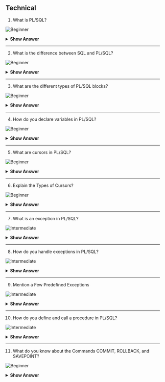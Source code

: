 ## Technical

1. What is PL/SQL?

![Beginner](https://github.com/revaturelabs/interviewquestions/blob/dev/ComplexityTags/simple%20(2).svg)

<details> <summary> <b> Show Answer </b> </summary>

<blockquote> 
    
- PL/SQL (Procedural Language/Structured Query Language) is a procedural extension of SQL used in Oracle Database.
-  It allows you to write blocks of code that can be executed as a single unit, making it useful for developing database applications.

  
</blockquote> 

</details>

---
2. What is the difference between SQL and PL/SQL?

![Beginner](https://github.com/revaturelabs/interviewquestions/blob/dev/ComplexityTags/simple%20(2).svg)

<details> <summary> <b> Show Answer </b> </summary>

<blockquote> 
    
- SQL (Structured Query Language) is a language used for interacting with databases, primarily for querying and manipulating data.
- PL/SQL, on the other hand, is a procedural language that extends SQL to include procedural constructs like loops, conditions, and exception handling. 
- PL/SQL allows you to write blocks of code for executing complex logic and implementing business rules within the database.
 
    
</blockquote> 

</details>

---
3. What are the different types of PL/SQL blocks?

![Beginner](https://github.com/revaturelabs/interviewquestions/blob/dev/ComplexityTags/Medium%20(2).svg)

<details> <summary> <b> Show Answer </b> </summary>

<blockquote> 
    
PL/SQL supports three types of blocks:
**Anonymous blocks:** Unnamed blocks of code that can be executed directly.
**Named blocks:** Blocks of code defined using a name and can be stored in the database for reuse.
**Subprograms:**  Named blocks of code that can be called from other PL/SQL blocks. Subprograms include procedures, functions, and packages.


</blockquote> 

</details>

---
4. How do you declare variables in PL/SQL?

![Beginner](https://github.com/revaturelabs/interviewquestions/blob/dev/ComplexityTags/simple%20(2).svg)

<details> <summary> <b> Show Answer </b> </summary>

<blockquote> 

- You can declare variables in PL/SQL using the DECLARE keyword. 

**For example:**

DECLARE
   emp_name VARCHAR2(100);
   emp_id NUMBER(10);
BEGIN
   -- code goes here
END;

</blockquote> 

</details>

---
5. What are cursors in PL/SQL?

![Beginner](https://github.com/revaturelabs/interviewquestions/blob/dev/ComplexityTags/simple%20(2).svg)

<details> <summary> <b> Show Answer </b> </summary>

<blockquote> 

 Cursors in PL/SQL allow you to retrieve and process multiple rows from a result set. There are two types of cursors:
-  implicit cursors (handled automatically by PL/SQL for queries) and
- explicit cursors (manually declared and used for more control).



</blockquote> 

</details>

---
6. Explain the Types of Cursors?

![Beginner](https://github.com/revaturelabs/interviewquestions/blob/dev/ComplexityTags/Complex%20(2).svg)

<details> <summary> <b> Show Answer </b> </summary>

<blockquote> 

-There are two types of cursors:

**Implicit Cursor:** When PL/SQL executes an SQL statement, it automatically constructs a cursor without specifying one; these cursors are known as implicit PL/SQL uses implicit cursors for the following statements:
- INSERT
- UPDATE
- DELETE
- SELECT

**Explicit Cursor:** A programmer declares and names an explicit cursor for the queries that return more than one row. An explicit cursor is a SELECT statement that is declared explicitly in the current block’s declaration section or in a package definition. The following are the commands that are used for explicit cursors in PL/SQL:
- OPEN
- FETCH
- CLOSE
</blockquote> 

</details>

---
7. What is an exception in PL/SQL?

![Intermediate](https://github.com/revaturelabs/interviewquestions/blob/dev/ComplexityTags/Complex%20(2).svg)

<details> <summary> <b> Show Answer </b> </summary>

<blockquote> 
  
- Exceptions in PL/SQL are used for handling errors and exceptional conditions. They allow you to gracefully handle and recover from errors during program execution. 
- PL/SQL provides a set of predefined exceptions, and you can also define custom exceptions.


</blockquote> 

</details>

---
8. How do you handle exceptions in PL/SQL?

![Intermediate](https://github.com/revaturelabs/interviewquestions/blob/dev/ComplexityTags/simple%20(2).svg)

<details> <summary> <b> Show Answer </b> </summary>

<blockquote> 

- Exceptions in PL/SQL can be handled using the EXCEPTION block. 
- You can specify specific exceptions to catch and handle or use a generic OTHERS exception to catch all other exceptions. 
- Additionally, you can use RAISE statement to raise custom exceptions.'

</blockquote> 

</details>

---
9. Mention a Few Predefined Exceptions

![Intermediate](https://github.com/revaturelabs/interviewquestions/blob/dev/ComplexityTags/simple%20(2).svg)

<details> <summary> <b> Show Answer </b> </summary>

<blockquote> 

The following are some examples of predefined exceptions:

**NO DATA FOUND:** A single-row SELECT statement that returns no data
**TOO MANY ROWS:** A single row SELECT statement that returns many rows
**INVALID CURSOR:** An incorrect cursor operation is performed
**ZERO DIVIDE:** An attempt at zero division
</blockquote> 

</details>

---
10. How do you define and call a procedure in PL/SQL?

![Intermediate](https://github.com/revaturelabs/interviewquestions/blob/dev/ComplexityTags/Medium%20(2).svg)

<details> <summary> <b> Show Answer </b> </summary>

<blockquote> 

- You can define a procedure in PL/SQL using the CREATE PROCEDURE statement. 
**For example:**
CREATE OR REPLACE PROCEDURE my_procedure IS
BEGIN
   -- code goes here
END;

- To call a procedure, you can simply use its name followed by parentheses. For example: my_procedure();

</blockquote> 

</details>

---
11. What do you know about the Commands COMMIT, ROLLBACK, and SAVEPOINT?

![Beginner](https://github.com/revaturelabs/interviewquestions/blob/dev/ComplexityTags/Complex%20(2).svg)

<details> <summary> <b> Show Answer </b> </summary>

<blockquote> 

- **COMMIT:** The COMMIT command saves changes to a database permanently during the current transaction.

**ROLLBACK:** The ROLLBACK command is used at the end of a transaction to undo any modifications made since the start of the transaction.

**SAVEPOINT:** The SAVEPOINT command saves the current point with a unique name during the processing of a transaction.